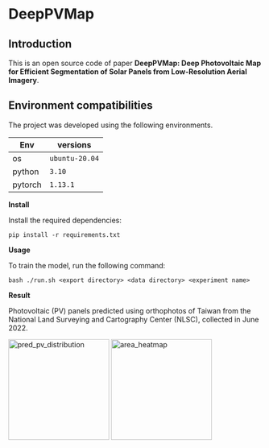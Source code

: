 # DeepPVMap
## Introduction
This is an open source code of paper **DeepPVMap: Deep Photovoltaic Map for Efficient Segmentation of Solar Panels from Low-Resolution Aerial Imagery**. 

## Environment compatibilities

The project was developed using the following environments.

| Env | versions |
| --- | --- |
| os  | `ubuntu-20.04` |
| python | `3.10` |
| pytorch | `1.13.1` |

**Install**

Install the required dependencies:
```
pip install -r requirements.txt
```
**Usage**

To train the model, run the following command:
```
bash ./run.sh <export directory> <data directory> <experiment name>
```
**Result**

Photovoltaic (PV) panels predicted using orthophotos of Taiwan from the National Land Surveying and Cartography Center (NLSC), collected in June 2022.

<img src="https://github.com/Comet0322/DeepPVMap/assets/89444006/9555d7f1-578c-4c4e-947e-9e6a758ac1c8" alt="pred_pv_distribution" width="200"/>

<img src="https://github.com/Comet0322/DeepPVMap/assets/89444006/6dde8df6-e601-4487-874a-2c3361228cd3" alt="area_heatmap" width="200"/>
